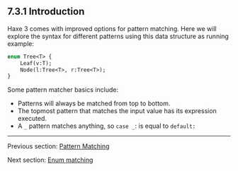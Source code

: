 ## 7.3.1 Introduction

Haxe 3 comes with improved options for pattern matching. Here we will explore the syntax for different patterns using this data structure as running example:

```haxe
enum Tree<T> {
    Leaf(v:T);
    Node(l:Tree<T>, r:Tree<T>);
}
```

Some pattern matcher basics include:



* Patterns will always be matched from top to bottom.
* The topmost pattern that matches the input value has its expression executed.
* A `_` pattern matches anything, so `case _`: is equal to `default:`

---

Previous section: [Pattern Matching](7.3-Pattern_Matching.md)

Next section: [Enum matching](7.3.2-Enum_matching.md)